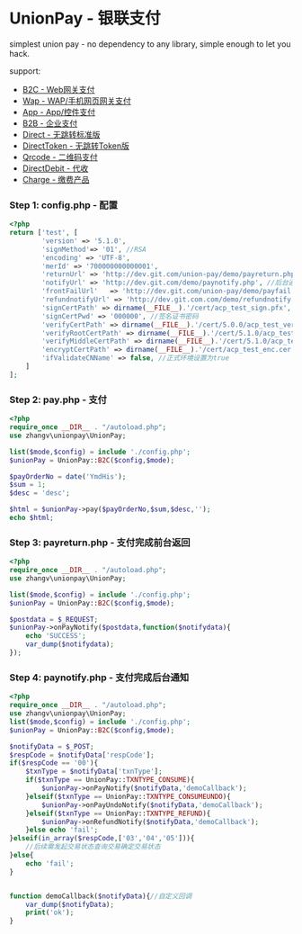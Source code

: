 # UnionPay - 银联支付
simplest union pay - no dependency to any library, simple enough to let you hack.

support:
* [B2C - Web网关支付](src/service/B2C.php)
* [Wap - WAP/手机网页网关支付](src/service/Wap.php)
* [App - App/控件支付](src/service/App.php)
* [B2B - 企业支付](src/service/B2B.php)
* [Direct - 无跳转标准版](src/service/Direct.php)
* [DirectToken - 无跳转Token版](src/service/DirectToken.php)
* [Qrcode - 二维码支付](src/service/Qrcode.php)
* [DirectDebit - 代收](src/service/DirectDebit.php)
* [Charge - 缴费产品](src/service/Charge.php)

### Step 1: config.php - 配置

```php
<?php
return ['test', [
		'version' => '5.1.0',
		'signMethod'=> '01', //RSA
		'encoding' => 'UTF-8',
		'merId' => '700000000000001',
		'returnUrl' => 'http://dev.git.com/union-pay/demo/payreturn.php', //前台网关支付返回
		'notifyUrl' => 'http://dev.git.com/demo/paynotify.php', //后台通知
		'frontFailUrl'   => 'http://dev.git.com/union-pay/demo/payfail.php',
		'refundnotifyUrl' => 'http://dev.git.com.com/demo/refundnotify.php',
		'signCertPath' => dirname(__FILE__).'/cert/acp_test_sign.pfx',
		'signCertPwd' => '000000', //签名证书密码
		'verifyCertPath' => dirname(__FILE__).'/cert/5.0.0/acp_test_verify_sign.cer',  //v5.0.0 required NOTE:该测试环境证书已失效，推荐使用5.1.0
		'verifyRootCertPath' => dirname(__FILE__).'/cert/5.1.0/acp_test_root.cer', //v5.1.0 required
		'verifyMiddleCertPath' => dirname(__FILE__).'/cert/5.1.0/acp_test_middle.cer', //v5.1.0 required
		'encryptCertPath' => dirname(__FILE__).'/cert/acp_test_enc.cer',
		'ifValidateCNName' => false, //正式环境设置为true
	]
];
```


### Step 2: pay.php - 支付

```php
<?php
require_once __DIR__ . "/autoload.php";
use zhangv\unionpay\UnionPay;

list($mode,$config) = include './config.php';
$unionPay = UnionPay::B2C($config,$mode);

$payOrderNo = date('YmdHis');
$sum = 1;
$desc = 'desc';

$html = $unionPay->pay($payOrderNo,$sum,$desc,'');
echo $html;
```

### Step 3: payreturn.php - 支付完成前台返回

```php
<?php
require_once __DIR__ . "/autoload.php";
use zhangv\unionpay\UnionPay;

list($mode,$config) = include './config.php';
$unionPay = UnionPay::B2C($config,$mode);

$postdata = $_REQUEST;
$unionPay->onPayNotify($postdata,function($notifydata){
	echo 'SUCCESS';
	var_dump($notifydata);
});
```

### Step 4: paynotify.php - 支付完成后台通知
```php
<?php
require_once __DIR__ . "/autoload.php";
use zhangv\unionpay\UnionPay;
list($mode,$config) = include './config.php';
$unionPay = UnionPay::B2C($config,$mode);

$notifyData = $_POST;
$respCode = $notifyData['respCode'];
if($respCode == '00'){
	$txnType = $notifyData['txnType'];
	if($txnType == UnionPay::TXNTYPE_CONSUME){
		$unionPay->onPayNotify($notifyData,'demoCallback');
	}elseif($txnType == UnionPay::TXNTYPE_CONSUMEUNDO){
		$unionPay->onPayUndoNotify($notifyData,'demoCallback');
	}elseif($txnType == UnionPay::TXNTYPE_REFUND){
		$unionPay->onRefundNotify($notifyData,'demoCallback');
	}else echo 'fail';
}elseif(in_array($respCode,['03','04','05'])){
	//后续需发起交易状态查询交易确定交易状态
}else{
	echo 'fail';
}


function demoCallback($notifyData){//自定义回调
	var_dump($notifyData);
	print('ok');
}
```
